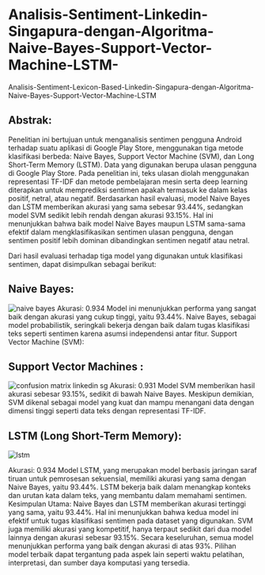 # Analisis-Sentiment-Linkedin-Singapura-dengan-Algoritma-Naive-Bayes-Support-Vector-Machine-LSTM-
Analisis-Sentiment-Lexicon-Based-Linkedin-Singapura-dengan-Algoritma-Naive-Bayes-Support-Vector-Machine-LSTM 



## Abstrak: 
Penelitian ini bertujuan untuk menganalisis sentimen pengguna Android terhadap suatu aplikasi di Google Play Store, menggunakan tiga metode klasifikasi berbeda: Naive Bayes, Support Vector Machine (SVM), dan Long Short-Term Memory (LSTM). Data yang digunakan berupa ulasan pengguna di Google Play Store. Pada penelitian ini, teks ulasan diolah menggunakan representasi TF-IDF dan metode pembelajaran mesin serta deep learning diterapkan untuk memprediksi sentimen apakah termasuk ke dalam kelas positif, netral, atau negatif. Berdasarkan hasil evaluasi, model Naive Bayes dan LSTM memberikan akurasi yang sama sebesar 93.44%, sedangkan model SVM sedikit lebih rendah dengan akurasi 93.15%. Hal ini menunjukkan bahwa baik model Naive Bayes maupun LSTM sama-sama efektif dalam mengklasifikasikan sentimen ulasan pengguna, dengan sentimen positif lebih dominan dibandingkan sentimen negatif atau netral.

Dari hasil evaluasi terhadap tiga model yang digunakan untuk klasifikasi sentimen, dapat disimpulkan sebagai berikut:

## Naive Bayes:
![naive bayes](https://github.com/user-attachments/assets/26ba427a-33db-466c-87fa-e96f5bdabafc)
Akurasi: 0.934
Model ini menunjukkan performa yang sangat baik dengan akurasi yang cukup tinggi, yaitu 93.44%. Naive Bayes, sebagai model probabilistik, seringkali bekerja dengan baik dalam tugas klasifikasi teks seperti sentimen karena asumsi independensi antar fitur.
Support Vector Machine (SVM):

## Support Vector Machines :
![confusion matrix linkedin sg](https://github.com/user-attachments/assets/6c190483-1008-416b-b172-c298f40bbc5e)
Akurasi: 0.931
Model SVM memberikan hasil akurasi sebesar 93.15%, sedikit di bawah Naive Bayes. Meskipun demikian, SVM dikenal sebagai model yang kuat dan mampu menangani data dengan dimensi tinggi seperti data teks dengan representasi TF-IDF.


## LSTM (Long Short-Term Memory):
![lstm](https://github.com/user-attachments/assets/78ad038b-75af-4837-8bd1-18ce279e3c29)

Akurasi: 0.934
Model LSTM, yang merupakan model berbasis jaringan saraf tiruan untuk pemrosesan sekuensial, memiliki akurasi yang sama dengan Naive Bayes, yaitu 93.44%. LSTM bekerja baik dalam menangkap konteks dan urutan kata dalam teks, yang membantu dalam memahami sentimen.
Kesimpulan Utama:
Naive Bayes dan LSTM memberikan akurasi tertinggi yang sama, yaitu 93.44%. Hal ini menunjukkan bahwa kedua model ini efektif untuk tugas klasifikasi sentimen pada dataset yang digunakan.
SVM juga memiliki akurasi yang kompetitif, hanya terpaut sedikit dari dua model lainnya dengan akurasi sebesar 93.15%.
Secara keseluruhan, semua model menunjukkan performa yang baik dengan akurasi di atas 93%. Pilihan model terbaik dapat tergantung pada aspek lain seperti waktu pelatihan, interpretasi, dan sumber daya komputasi yang tersedia.


